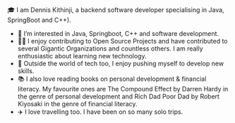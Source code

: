 
🎓 I am Dennis Kithinji, a backend software developer specialising in Java, SpringBoot and C++).
- 👀 I’m interested in Java, Springboot, C++ and software development.
- 👨‍💻 I enjoy contributing to Open Source Projects and have contributed to several Gigantic Organizations and countless others. I am really enthusiastic about learning new technology.
- 🎸 Outside the world of tech too, I enjoy pushing myself to develop new skills.
- 📚 I also love reading books on personal development & financial literacy. My favourite ones are The Compound Effect by Darren Hardy in the genre of personal development and Rich Dad Poor Dad by Robert Kiyosaki in the genre of financial literacy.
- ✈️ I love travelling too. I have been on so many solo trips. 
 



